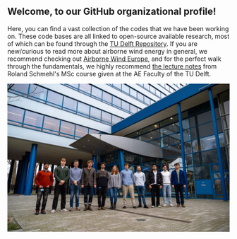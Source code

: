## Welcome, to our GitHub organizational profile!
Here, you can find a vast collection of the codes that we have been working on.
These code bases are all linked to open-source available research, most of which can be found through the [TU Delft Repository](https://repository.tudelft.nl/).
If you are new/curious to read more about airborne wind energy in general, we recommend checking out [Airborne Wind Europe](https://airbornewindeurope.org/), and for the perfect walk through the fundamentals, we highly recommend [the lecture notes](https://awecourse.github.io/slides/) from Roland Schmehl's MSc course given at the AE Faculty of the TU Delft.

![Taken in 2024, credits to F.Martins](awegroup_team.jpg)
